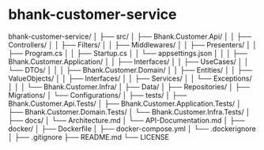 # bhank-customer-service

bhank-customer-service/
│
├── src/
│ ├── Bhank.Customer.Api/
│ │ ├── Controllers/
│ │ ├── Filters/
│ │ ├── Middlewares/
│ │ ├── Presenters/
│ │ ├── Program.cs
│ │ ├── Startup.cs
│ │ └── appsettings.json
│ │
│ ├── Bhank.Customer.Application/
│ │ ├── Interfaces/
│ │ ├── UseCases/
│ │ └── DTOs/
│ │
│ ├── Bhank.Customer.Domain/
│ │ ├── Entities/
│ │ ├── ValueObjects/
│ │ ├── Interfaces/
│ │ ├── Services/
│ │ └── Exceptions/
│ │
│ └── Bhank.Customer.Infra/
│ ├── Data/
│ ├── Repositories/
│ ├── Migrations/
│ └── Configurations/
│
├── tests/
│ ├── Bhank.Customer.Api.Tests/
│ ├── Bhank.Customer.Application.Tests/
│ ├── Bhank.Customer.Domain.Tests/
│ └── Bhank.Customer.Infra.Tests/
│
├── docs/
│ └── Architecture.md
│ └── API-Documentation.md
│
├── docker/
│ ├── Dockerfile
│ ├── docker-compose.yml
│ └── .dockerignore
│
├── .gitignore
├── README.md
└── LICENSE
